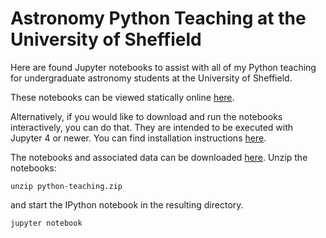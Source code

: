 Astronomy Python Teaching at the University of Sheffield
========================================================

Here are found Jupyter notebooks to assist with all of my
Python teaching for undergraduate astronomy students at the
University of Sheffield. 

These notebooks can be viewed statically online  [here](http://nbviewer.ipython.org/github/StuartLittlefair/python-teaching/tree/master/).

Alternatively, if you would like to download and run the notebooks
interactively, you can do that. They are intended to be executed
with Jupyter 4 or newer. You can find installation instructions
[here](http://jupyter.readthedocs.org/en/latest/install.html).

The notebooks and associated data can be downloaded [here](https://github.com/StuartLittlefair/python-teaching/zipball/master).
Unzip the notebooks:

```
unzip python-teaching.zip
```

and start the IPython notebook in the resulting directory.

```
jupyter notebook
```





